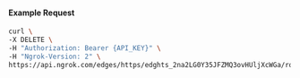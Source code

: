 <!-- Code generated for API Clients. DO NOT EDIT. -->

#### Example Request

```bash
curl \
-X DELETE \
-H "Authorization: Bearer {API_KEY}" \
-H "Ngrok-Version: 2" \
https://api.ngrok.com/edges/https/edghts_2na2LG0Y35JFZMQ3ovHUljXcWGa/routes/edghtsrt_2na2LKa7yFvzhqOQKAgHY0lWiMz/oauth
```
